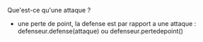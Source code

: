 Que'est-ce qu'une attaque ?

- une perte de point, la defense est par rapport a une attaque : defenseur.defense(attaque) ou defenseur.pertedepoint()
